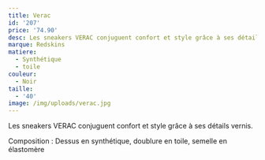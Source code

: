 ```yaml
---
title: Verac
id: '207'
price: '74.90'
desc: Les sneakers VERAC conjuguent confort et style grâce à ses détails vernis.
marque: Redskins
matiere:
  - Synthétique
  - toile
couleur:
  - Noir
taille:
  - '40'
image: /img/uploads/verac.jpg
---
```

Les sneakers VERAC conjuguent confort et style grâce à ses détails vernis.



Composition : Dessus en synthétique, doublure en toile, semelle en élastomère
